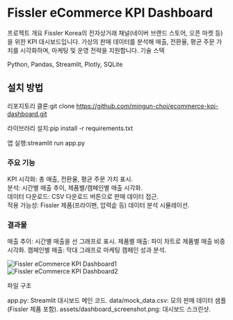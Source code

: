 # Fissler eCommerce KPI Dashboard
프로젝트 개요
Fissler Korea의 전자상거래 채널(네이버 브랜드 스토어, 오픈 마켓 등)을 위한 KPI 대시보드입니다. 가상의 판매 데이터를 분석해 매출, 전환율, 평균 주문 가치를 시각화하며, 마케팅 및 운영 전략을 지원합니다.
기술 스택

Python, Pandas, Streamlit, Plotly, SQLite

## 설치 방법

리포지토리 클론:git clone https://github.com/mingun-choi/ecommerce-kpi-dashboard.git


라이브러리 설치:pip install -r requirements.txt


앱 실행:streamlit run app.py

### 주요 기능

KPI 시각화: 총 매출, 전환율, 평균 주문 가치 표시.<br>
분석: 시간별 매출 추이, 제품별/캠페인별 매출 시각화.<br>
데이터 다운로드: CSV 다운로드 버튼으로 판매 데이터 접근.<br>
적용 가능성: Fissler 제품(프라이팬, 압력솥 등) 데이터 분석 시뮬레이션.

### 결과물

매출 추이: 시간별 매출을 선 그래프로 표시.
제품별 매출: 파이 차트로 제품별 매출 비중 시각화.
캠페인별 매출: 막대 그래프로 마케팅 캠페인 성과 분석.

![Fissler eCommerce KPI Dashboard1](https://github.com/mingun-choi/ecommerce-kpi-dashboard/raw/main/assets/dashboard_screenshot1.png)
![Fissler eCommerce KPI Dashboard2](https://github.com/mingun-choi/ecommerce-kpi-dashboard/raw/main/assets/dashboard_screenshot2.png)

파일 구조

app.py: Streamlit 대시보드 메인 코드.
data/mock_data.csv: 모의 판매 데이터 샘플 (Fissler 제품 포함).
assets/dashboard_screenshot.png: 대시보드 스크린샷.

